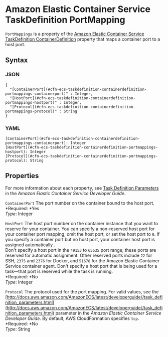 # Amazon Elastic Container Service TaskDefinition PortMapping<a name="aws-properties-ecs-taskdefinition-containerdefinitions-portmappings"></a>

`PortMappings` is a property of the [Amazon Elastic Container Service TaskDefinition ContainerDefinition](aws-properties-ecs-taskdefinition-containerdefinitions.md) property that maps a container port to a host port\.

## Syntax<a name="w3ab2c21c14d736b5"></a>

### JSON<a name="aws-properties-ecs-taskdefinition-containerdefinitions-portmappings-syntax.json"></a>

```
{
  "[ContainerPort](#cfn-ecs-taskdefinition-containerdefinition-portmappings-containerport)" : Integer,
  "[HostPort](#cfn-ecs-taskdefinition-containerdefinition-portmappings-hostport)" : Integer,
  "[Protocol](#cfn-ecs-taskdefinition-containerdefinition-portmappings-protocol)" : String
}
```

### YAML<a name="aws-properties-ecs-taskdefinition-containerdefinitions-portmappings-syntax.yaml"></a>

```
[ContainerPort](#cfn-ecs-taskdefinition-containerdefinition-portmappings-containerport): Integer
[HostPort](#cfn-ecs-taskdefinition-containerdefinition-portmappings-hostport): Integer
[Protocol](#cfn-ecs-taskdefinition-containerdefinition-portmappings-protocol): String
```

## Properties<a name="w3ab2c21c14d736b7"></a>

For more information about each property, see [Task Definition Parameters](http://docs.aws.amazon.com/AmazonECS/latest/developerguide//task_definition_parameters.html) in the *Amazon Elastic Container Service Developer Guide*\.

`ContainerPort`  <a name="cfn-ecs-taskdefinition-containerdefinition-portmappings-containerport"></a>
The port number on the container bound to the host port\.  
*Required: *Yes  
*Type*: Integer

`HostPort`  <a name="cfn-ecs-taskdefinition-containerdefinition-portmappings-hostport"></a>
The host port number on the container instance that you want to reserve for your container\. You can specify a non\-reserved host port for your container port mapping, omit the host port, or set the host port to `0`\. If you specify a container port but no host port, your container host port is assigned automatically \.  
Don't specify a host port in the `49153` to `65535` port range; these ports are reserved for automatic assignment\. Other reserved ports include `22` for SSH, `2375` and `2376` for Docker, and `51678` for the Amazon Elastic Container Service container agent\. Don't specify a host port that is being used for a task—that port is reserved while the task is running\.  
*Required: *No  
*Type*: Integer

`Protocol`  <a name="cfn-ecs-taskdefinition-containerdefinition-portmappings-protocol"></a>
The protocol used for the port mapping\. For valid values, see the [http://docs.aws.amazon.com/AmazonECS/latest/developerguide//task_definition_parameters.html](http://docs.aws.amazon.com/AmazonECS/latest/developerguide//task_definition_parameters.html) parameter in the *Amazon Elastic Container Service Developer Guide*\. By default, AWS CloudFormation specifies `tcp`\.  
*Required: *No  
*Type*: String